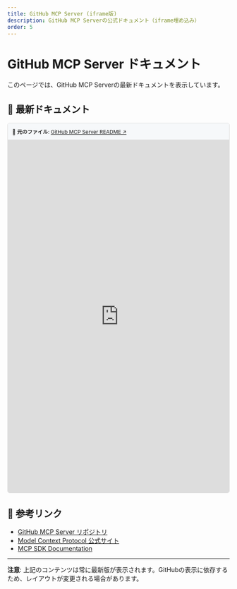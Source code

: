 ```yaml
---
title: GitHub MCP Server (iframe版)
description: GitHub MCP Serverの公式ドキュメント（iframe埋め込み）
order: 5
---
```


# GitHub MCP Server ドキュメント

このページでは、GitHub MCP Serverの最新ドキュメントを表示しています。

## 📄 最新ドキュメント

<div style="border: 1px solid #ddd; border-radius: 5px; overflow: hidden;">
  <div style="background: #f6f8fa; padding: 10px; border-bottom: 1px solid #ddd;">
    <small>
      🔗 <strong>元のファイル</strong>: 
      <a href="https://github.com/github/github-mcp-server/blob/main/README.md" target="_blank">
        GitHub MCP Server README ↗
      </a>
    </small>
  </div>
  
  <iframe 
    src="https://github.com/github/github-mcp-server/blob/main/README.md"
    width="100%" 
    height="800px" 
    frameborder="0"
    style="background: white;">
  </iframe>
</div>

## 📝 参考リンク

- [GitHub MCP Server リポジトリ](https://github.com/github/github-mcp-server)
- [Model Context Protocol 公式サイト](https://modelcontextprotocol.io/)
- [MCP SDK Documentation](https://modelcontextprotocol.io/docs)

---

**注意**: 上記のコンテンツは常に最新版が表示されます。GitHubの表示に依存するため、レイアウトが変更される場合があります。
